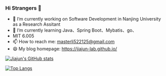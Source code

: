 ### Hi Strangers 👋

- 🔭 I’m currently working on Software Development in Nanjing University as a Research Assitant
- 🌱 I’m currently learning Java、Spring Boot、Mybatis、go、
- MIT 6.005
- 📫 How to reach me: masterli522125@gmail.com
- 😄 My blog homepage: https://jiajun-lab.github.io/

[![Jiajun's GitHub stats](https://github-readme-stats.vercel.app/api?username=jiajun-lab&count_private=true&show_icons=true&theme=dracula)](https://github.com/anuraghazra/github-readme-stats)

[![Top Langs](https://github-readme-stats.vercel.app/api/top-langs/?username=jiajun-lab)](https://github.com/anuraghazra/github-readme-stats)
